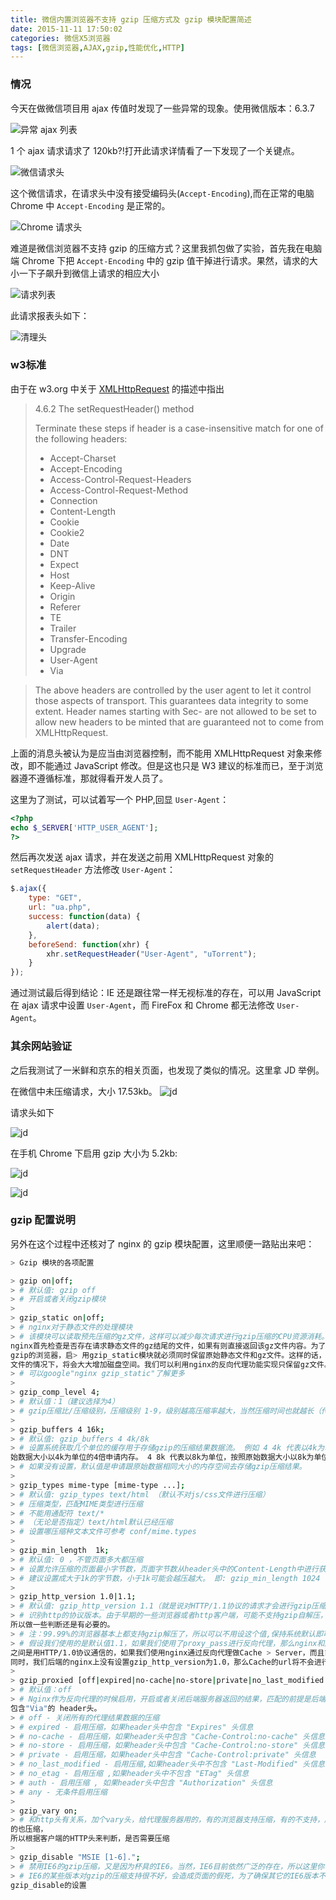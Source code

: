 ```yaml
---
title: 微信内置浏览器不支持 gzip 压缩方式及 gzip 模块配置简述
date: 2015-11-11 17:50:02
categories: 微信X5浏览器
tags: [微信浏览器,AJAX,gzip,性能优化,HTTP]
---
```


### 情况
今天在做微信项目用 ajax 传值时发现了一些异常的现象。使用微信版本：6.3.7

![异常 ajax 列表](http://qcyoung.qiniudn.com/qcyoung/微信内置浏览器不支持gzip压缩方式及gzip模块配置简述/yichang1.png)

1 个 ajax 请求请求了 120kb?!打开此请求详情看了一下发现了一个关键点。

![微信请求头](http://qcyoung.qiniudn.com/qcyoung/微信内置浏览器不支持gzip压缩方式及gzip模块配置简述/weixin_requestheader.png)

这个微信请求，在请求头中没有接受编码头(`Accept-Encoding`),而在正常的电脑 Chrome 中 `Accept-Encoding` 是正常的。

![Chrome 请求头](http://qcyoung.qiniudn.com/qcyoung/微信内置浏览器不支持gzip压缩方式及gzip模块配置简述/chrome_requestheader.png)

难道是微信浏览器不支持 gzip 的压缩方式？这里我抓包做了实验，首先我在电脑端 Chrome 下把 `Accept-Encoding` 中的 gzip 值干掉进行请求。果然，请求的大小一下子飙升到微信上请求的相应大小

![请求列表](http://qcyoung.qiniudn.com/qcyoung/微信内置浏览器不支持gzip压缩方式及gzip模块配置简述/chrome_kill_gzip_list.png)

此请求报表头如下：

![清理头](http://qcyoung.qiniudn.com/qcyoung/微信内置浏览器不支持gzip压缩方式及gzip模块配置简述/chrome_kill_gzip_header.png)

### w3标准
由于在 w3.org 中关于 [XMLHttpRequest](http://www.w3.org/TR/XMLHttpRequest/) 的描述中指出

> 4.6.2 The setRequestHeader() method
> 
> Terminate these steps if header is a case-insensitive match for one of the following headers:
> - Accept-Charset
> - Accept-Encoding
> - Access-Control-Request-Headers
> - Access-Control-Request-Method
> - Connection
> - Content-Length
> - Cookie
> - Cookie2
> - Date
> - DNT
> - Expect
> - Host
> - Keep-Alive
> - Origin
> - Referer
> - TE
> - Trailer
> - Transfer-Encoding
> - Upgrade
> - User-Agent
> - Via

> The above headers are controlled by the user agent to let it control those aspects of transport. This guarantees data integrity to some extent. Header names starting with Sec- are not allowed to be set to allow new headers to be minted that are guaranteed not to come from XMLHttpRequest.

上面的消息头被认为是应当由浏览器控制，而不能用 XMLHttpRequest 对象来修改，即不能通过 JavaScript 修改。但是这也只是 W3 建议的标准而已，至于浏览器遵不遵循标准，那就得看开发人员了。

这里为了测试，可以试着写一个 PHP,回显 `User-Agent`：

``` php
<?php
echo $_SERVER['HTTP_USER_AGENT'];
?>
```

然后再次发送 ajax 请求，并在发送之前用 XMLHttpRequest 对象的 `setRequestHeader` 方法修改 `User-Agent`：

``` js
$.ajax({
    type: "GET",
    url: "ua.php",
    success: function(data) {
        alert(data);
    },
    beforeSend: function(xhr) {
        xhr.setRequestHeader("User-Agent", "uTorrent");
    }
});
```

通过测试最后得到结论：IE 还是跟往常一样无视标准的存在，可以用 JavaScript 在 ajax 请求中设置 `User-Agent`，而 FireFox 和 Chrome 都无法修改 `User-Agent`。

### 其余网站验证
之后我测试了一米鲜和京东的相关页面，也发现了类似的情况。这里拿 JD 举例。

在微信中未压缩请求，大小 17.53kb。
![jd](http://qcyoung.qiniudn.com/qcyoung/微信内置浏览器不支持gzip压缩方式及gzip模块配置简述/weixinjd.png)

请求头如下

![jd](http://qcyoung.qiniudn.com/qcyoung/微信内置浏览器不支持gzip压缩方式及gzip模块配置简述/chrome_jd_header副本.png)

在手机 Chrome 下启用 gzip 大小为 5.2kb:

![jd](http://qcyoung.qiniudn.com/qcyoung/微信内置浏览器不支持gzip压缩方式及gzip模块配置简述/mobile_chrome_jd_list.png)

![jd](http://qcyoung.qiniudn.com/qcyoung/微信内置浏览器不支持gzip压缩方式及gzip模块配置简述/mobile_chrome_jd_header.png)


### gzip 配置说明
另外在这个过程中还核对了 nginx 的 gzip 模块配置，这里顺便一路贴出来吧：

``` bash
> Gzip 模块的各项配置

> gzip on|off;
> # 默认值: gzip off 
> # 开启或者关闭gzip模块
>  
> gzip_static on|off;
> # nginx对于静态文件的处理模块
> # 该模块可以读取预先压缩的gz文件，这样可以减少每次请求进行gzip压缩的CPU资源消耗。该模块启用后，
nginx首先检查是否存在请求静态文件的gz结尾的文件，如果有则直接返回该gz文件内容。为了要兼容不支持
gzip的浏览器，启> 用gzip_static模块就必须同时保留原始静态文件和gz文件。这样的话，在有大量静态
文件的情况下，将会大大增加磁盘空间。我们可以利用nginx的反向代理功能实现只保留gz文件。
> # 可以google"nginx gzip_static"了解更多
>  
> gzip_comp_level 4;
> # 默认值：1（建议选择为4）
> # gzip压缩比/压缩级别，压缩级别 1-9，级别越高压缩率越大，当然压缩时间也就越长（传输快但比较消耗cpu）。
>  
> gzip_buffers 4 16k;
> # 默认值: gzip_buffers 4 4k/8k 
> # 设置系统获取几个单位的缓存用于存储gzip的压缩结果数据流。 例如 4 4k 代表以4k为单位，按照原
始数据大小以4k为单位的4倍申请内存。 4 8k 代表以8k为单位，按照原始数据大小以8k为单位的4倍申请内存。
> # 如果没有设置，默认值是申请跟原始数据相同大小的内存空间去存储gzip压缩结果。
>  
> gzip_types mime-type [mime-type ...];
> # 默认值: gzip_types text/html （默认不对js/css文件进行压缩）
> # 压缩类型，匹配MIME类型进行压缩
> # 不能用通配符 text/*
> # （无论是否指定）text/html默认已经压缩 
> # 设置哪压缩种文本文件可参考 conf/mime.types
>  
> gzip_min_length  1k;
> # 默认值: 0 ，不管页面多大都压缩
> # 设置允许压缩的页面最小字节数，页面字节数从header头中的Content-Length中进行获取。
> # 建议设置成大于1k的字节数，小于1k可能会越压越大。 即: gzip_min_length 1024
>  
> gzip_http_version 1.0|1.1;
> # 默认值: gzip_http_version 1.1（就是说对HTTP/1.1协议的请求才会进行gzip压缩）
> # 识别http的协议版本。由于早期的一些浏览器或者http客户端，可能不支持gzip自解压，用户就会看到乱码，
所以做一些判断还是有必要的。 
> # 注：99.99%的浏览器基本上都支持gzip解压了，所以可以不用设这个值,保持系统默认即可。
> # 假设我们使用的是默认值1.1，如果我们使用了proxy_pass进行反向代理，那么nginx和后端的upstream server
之间是用HTTP/1.0协议通信的，如果我们使用nginx通过反向代理做Cache > Server，而且前端的nginx没有开启gzip，
同时，我们后端的nginx上没有设置gzip_http_version为1.0，那么Cache的url将不会进行gzip压缩
>  
> gzip_proxied [off|expired|no-cache|no-store|private|no_last_modified|no_etag|auth|any] ...;
> # 默认值：off
> # Nginx作为反向代理的时候启用，开启或者关闭后端服务器返回的结果，匹配的前提是后端服务器必须要返回
包含"Via"的 header头。
> # off - 关闭所有的代理结果数据的压缩
> # expired - 启用压缩，如果header头中包含 "Expires" 头信息
> # no-cache - 启用压缩，如果header头中包含 "Cache-Control:no-cache" 头信息
> # no-store - 启用压缩，如果header头中包含 "Cache-Control:no-store" 头信息
> # private - 启用压缩，如果header头中包含 "Cache-Control:private" 头信息
> # no_last_modified - 启用压缩,如果header头中不包含 "Last-Modified" 头信息
> # no_etag - 启用压缩 ,如果header头中不包含 "ETag" 头信息
> # auth - 启用压缩 , 如果header头中包含 "Authorization" 头信息
> # any - 无条件启用压缩
>  
> gzip_vary on;
> # 和http头有关系，加个vary头，给代理服务器用的，有的浏览器支持压缩，有的不支持，所以避免浪费不支持
的也压缩，
所以根据客户端的HTTP头来判断，是否需要压缩
>  
> gzip_disable "MSIE [1-6].";
> # 禁用IE6的gzip压缩，又是因为杯具的IE6。当然，IE6目前依然广泛的存在，所以这里你也可以设置为“MSIE [1-5].”
> # IE6的某些版本对gzip的压缩支持很不好，会造成页面的假死，为了确保其它的IE6版本不出问题，所以建议加上
gzip_disable的设置
```
